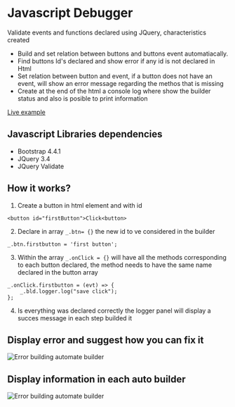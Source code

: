 # Javascript Debugger

Validate events and functions declared using JQuery, characteristics created
* Build and set relation between buttons and buttons event automatiacally.
* Find buttons Id's declared and show error if any id is not declared in Html
* Set relation between button and event, if a button does not have an event, will show an error message regarding the methos that is missing
* Create at the end of the html a console log where show the builder status and also is posible to print information

[Live example](https://jagel.github.io/javascript-debugger/)

## Javascript Libraries dependencies

* Bootstrap 4.4.1
* JQuery 3.4
* JQuery Validate

## How it works?

1. Create a button in html element and with id

 ```<button id="firstButton">Click<button>```

 2. Declare in array ```_.btn= {}``` the new id to ve considered in the builder

```_.btn.firstbutton = 'first button';```

3. Within the array ```_.onClick = {}``` will have all the methods corresponding to each button declared, the method needs to have the same name declared in the button array

```
_.onClick.firstbutton = (evt) => {
    _.bld.logger.log("save click");
};
```

4. Is everything was declared correctly the logger panel will display a succes message in each step builded it

## Display error and suggest how you can fix it

![Error building automate builder](https://raw.githubusercontent.com/jagel/javascript-debugger/master/img/demo/ErrorView.png)

## Display information in each auto builder

![Error building automate builder](https://raw.githubusercontent.com/jagel/javascript-debugger/master/img/demo/SuccessView.png)